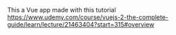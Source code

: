 This a Vue app made with this tutorial https://www.udemy.com/course/vuejs-2-the-complete-guide/learn/lecture/21463404?start=315#overview
